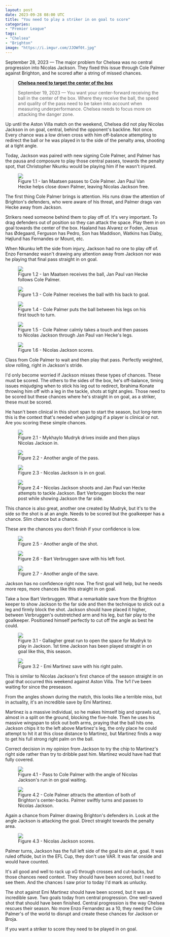 ```yaml
---
layout: post
date: 2023-09-28 08:00 UTC
title: "You need to play a striker in on goal to score"
categories:
- "Premier League"
tags:
- "Chelsea"
- "Brighton"
image: "https://i.imgur.com/JJOWf0t.jpg"
---
```


September 28, 2023 — The major problem for Chelsea was no central progression into Nicolas Jackson. They fixed this issue through Cole Palmer against Brighton, and he scored after a string of missed chances.

<!---more--->

> **[Chelsea need to target the center of the box](https://tacticsjournal.com/2023/09/19/chelsea-need-to-target-the-center-of-the-box/)**
> 
> September 19, 2023 — You want your center-forward receiving the ball in the center of the box. Where they receive the ball, the speed and quality of the pass need to be taken into account when measuring underperformance. Chelsea needs to focus more on attacking the danger zone.

Up until the Aston Villa match on the weekend, Chelsea did not play Nicolas Jackson in on goal, central, behind the opponent's backline. Not once. Every chance was a low driven cross with him off-balance attempting to redirect the ball or he was played in to the side of the penalty area, shooting at a tight angle. 

Today, Jackson was paired with new signing Cole Palmer, and Palmer has the pausa and composure to play those central passes, towards the penalty spot, that Christopher Nkunku would be playing him if he wasn't injured. 

<figure>
    <img src="https://i.imgur.com/kG5HW5b.jpg">
    <figcaption>Figure 1.1 - Ian Maatsen passes to Cole Palmer. Jan Paul Van Hecke helps close down Palmer, leaving Nicolas Jackson free.</figcaption>
</figure> 

The first thing Cole Palmer brings is attention. His runs draw the attention of Brighton's defenders, who were aware of his threat, and Palmer drags van Hecke away from Jackson. 

Strikers need someone behind them to play off of. It's very important. To drag defenders out of position so they can attack the space. Play them in on goal towards the center of the box. Haaland has Alvarez or Foden, Jesus has Ødegaard, Ferguson has Pedro, Son has Maddison, Watkins has Diaby, Højlund has Fernandes or Mount, etc.

When Nkunku left the side from injury, Jackson had no one to play off of. Enzo Fernandez wasn't drawing any attention away from Jackson nor was he playing that final pass straight in on goal.

<figure>
    <img src="https://i.imgur.com/yVQ8cWy.jpg">
    <figcaption>Figure 1.2 - Ian Maatsen receives the ball, Jan Paul van Hecke follows Cole Palmer.</figcaption>
</figure> 

<figure>
    <img src="https://i.imgur.com/WgINOKH.jpg">
    <figcaption>Figure 1.3 - Cole Palmer receives the ball with his back to goal.</figcaption>
</figure> 

<figure>
    <img src="https://i.imgur.com/JEOk0pC.jpg">
    <figcaption>Figure 1.4 - Cole Palmer puts the ball between his legs on his first touch to turn.</figcaption>
</figure> 

<figure>
    <img src="https://i.imgur.com/6Pv06On.jpg">
    <figcaption>Figure 1.5 - Cole Palmer calmly takes a touch and then passes to Nicolas Jackson through Jan Paul van Hecke's legs.</figcaption>
</figure> 

<figure>
    <img src="https://i.imgur.com/JJOWf0t.jpg">
    <figcaption>Figure 1.6 - Nicolas Jackson scores.</figcaption>
</figure> 

Class from Cole Palmer to wait and then play that pass. Perfectly weighted, slow rolling, right in Jackson's stride. 

I'd only become worried if Jackson misses these types of chances. These must be scored. The others to the sides of the box, he's off-balance, timing issues misjudging when to stick his leg out to redirect, Ibrahima Konate throwing him off with a leg in the tackle, shots at tight angles. Those need to be scored but these chances where he's straight in on goal, as a striker, these must be scored. 

He hasn't been clinical in this short span to start the season, but long-term this is the context that's needed when judging if a player is clinical or not. Are you scoring these simple chances.

<figure>
    <img src="https://i.imgur.com/9ilS2Ug.jpg">
    <figcaption>Figure 2.1 - Mykhaylo Mudryk drives inside and then plays Nicolas Jackson in.</figcaption>
</figure> 

<figure>
    <img src="https://i.imgur.com/iCoLf9i.jpg">
    <figcaption>Figure 2.2 - Another angle of the pass.</figcaption>
</figure> 

<figure>
    <img src="https://i.imgur.com/qk1qbCf.jpg">
    <figcaption>Figure 2.3 - Nicolas Jackson is in on goal.</figcaption>
</figure> 

<figure>
    <img src="https://i.imgur.com/El4Fviv.jpg">
    <figcaption>Figure 2.4 - Nicolas Jackson shoots and Jan Paul van Hecke attempts to tackle Jackson. Bart Verbruggen blocks the near post while showing Jackson the far side.</figcaption>
</figure> 

This chance is also great, another one created by Mudryk, but it's to the side so the shot is at an angle. Needs to be scored but the goalkeeper has a chance. Slim chance but a chance. 

These are the chances you don't finish if your confidence is low. 

<figure>
    <img src="https://i.imgur.com/OF5PZlv.jpg">
    <figcaption>Figure 2.5 - Another angle of the shot.</figcaption>
</figure> 

<figure>
    <img src="https://i.imgur.com/3ljfcFv.jpg">
    <figcaption>Figure 2.6 - Bart Verbruggen save with his left foot.</figcaption>
</figure> 

<figure>
    <img src="https://i.imgur.com/MGjstHa.jpg">
    <figcaption>Figure 2.7 - Another angle of the save.</figcaption>
</figure> 

Jackson has no confidence right now. The first goal will help, but he needs more reps, more chances like this straight in on goal.

Take a bow Bart Verbruggen. What a remarkable save from the Brighton keeper to show Jackson to the far side and then the technique to stick out a leg and firmly block the shot. Jackson should have placed it higher, between Verbruggen's outstretched arm and his leg, but fair play to the goalkeeper. Positioned himself perfectly to cut off the angle as best he could. 

<figure>
    <img src="https://i.imgur.com/DkuKw3J.jpg">
    <figcaption>Figure 3.1 - Gallagher great run to open the space for Mudryk to play in Jackson. 1st time Jackson has been played straight in on goal like this, this season.</figcaption>
</figure> 

<figure>
    <img src="https://i.imgur.com/kW07O5x.jpg">
    <figcaption>Figure 3.2 - Emi Martinez save with his right palm.</figcaption>
</figure> 

This is similar to Nicolas Jackson's first chance of the season straight in on goal that occurred this weekend against Aston Villa. The 1v1 I've been waiting for since the preseason. 

From the angles shown during the match, this looks like a terrible miss, but in actuality, it's an incredible save by Emi Martinez. 

Martinez is a massive individual, so he makes himself big and sprawls out, almost in a split on the ground, blocking the five-hole. Then he uses his massive wingspan to stick out both arms, praying that the ball hits one. Jackson chips it to the left above Martinez's leg, the only place he could attempt to hit it at this close distance to Martinez, but Martinez finds a way to get his full strong right palm on the ball. 

Correct decision in my opinion from Jackson to try the chip to Martinez's right side rather than try to dribble past him. Martinez would have had that fully covered.

<figure>
    <img src="https://i.imgur.com/sIs5kw9.jpg">
    <figcaption>Figure 4.1 - Pass to Cole Palmer with the angle of Nicolas Jackson's run in on goal waiting.</figcaption>
</figure> 

<figure>
    <img src="https://i.imgur.com/SPAzCEQ.jpg">
    <figcaption>Figure 4.2 - Cole Palmer attracts the attention of both of Brighton's center-backs. Palmer swiftly turns and passes to Nicolas Jackson.</figcaption>
</figure> 

Again a chance from Palmer drawing Brighton's defenders in. Look at the angle Jackson is attacking the goal. Direct straight towards the penalty area. 

<figure>
    <img src="https://i.imgur.com/daQYOGt.jpg">
    <figcaption>Figure 4.3 - Nicolas Jackson scores.</figcaption>
</figure> 

Palmer turns, Jackson has the full left side of the goal to aim at, goal. It was ruled offside, but in the EFL Cup, they don't use VAR. It was far onside and would have counted.

It's all good and well to rack up xG through crosses and cut-backs, but those chances need context. They should have been scored, but I need to see them. And the chances I saw prior to today I'd mark as unlucky. 

The shot against Emi Martinez should have been scored, but it was an incredible save. Two goals today from central progression. One well-saved shot that should have been finished. Central progression is the way Chelsea rescues their season. No more Enzo Fernandez as a 10, they need the Cole Palmer's of the world to disrupt and create these chances for Jackson or Broja.

If you want a striker to score they need to be played in on goal. 
